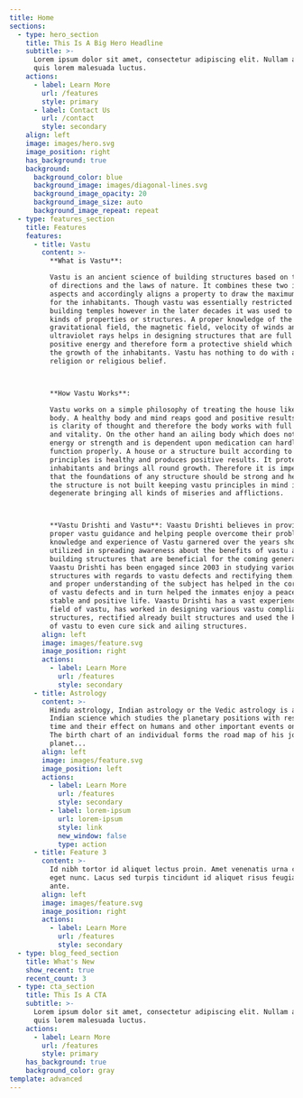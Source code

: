 ```yaml
---
title: Home
sections:
  - type: hero_section
    title: This Is A Big Hero Headline
    subtitle: >-
      Lorem ipsum dolor sit amet, consectetur adipiscing elit. Nullam a metus
      quis lorem malesuada luctus.
    actions:
      - label: Learn More
        url: /features
        style: primary
      - label: Contact Us
        url: /contact
        style: secondary
    align: left
    image: images/hero.svg
    image_position: right
    has_background: true
    background:
      background_color: blue
      background_image: images/diagonal-lines.svg
      background_image_opacity: 20
      background_image_size: auto
      background_image_repeat: repeat
  - type: features_section
    title: Features
    features:
      - title: Vastu
        content: >-
          **What is Vastu**: 

          Vastu is an ancient science of building structures based on the study
          of directions and the laws of nature. It combines these two important
          aspects and accordingly aligns a property to draw the maximum benefits
          for the inhabitants. Though vastu was essentially restricted to
          building temples however in the later decades it was used to build all
          kinds of properties or structures. A proper knowledge of the
          gravitational field, the magnetic field, velocity of winds and the
          ultraviolet rays helps in designing structures that are full of
          positive energy and therefore form a protective shield which helps in
          the growth of the inhabitants. Vastu has nothing to do with any
          religion or religious belief.



          **How Vastu Works**: 

          Vastu works on a simple philosophy of treating the house like a human
          body. A healthy body and mind reaps good and positive results. There
          is clarity of thought and therefore the body works with full energy
          and vitality. On the other hand an ailing body which does not have any
          energy or strength and is dependent upon medication can hardly
          function properly. A house or a structure built according to Vastu
          principles is healthy and produces positive results. It protects its
          inhabitants and brings all round growth. Therefore it is imperative
          that the foundations of any structure should be strong and healthy. If
          the structure is not built keeping vastu principles in mind it will
          degenerate bringing all kinds of miseries and afflictions.



          **Vastu Drishti and Vastu**: Vaastu Drishti believes in providing
          proper vastu guidance and helping people overcome their problems. The
          knowledge and experience of Vastu garnered over the years should be
          utilized in spreading awareness about the benefits of vastu and
          building structures that are beneficial for the coming generations.
          Vaastu Drishti has been engaged since 2003 in studying various
          structures with regards to vastu defects and rectifying them. A deep
          and proper understanding of the subject has helped in the correction
          of vastu defects and in turn helped the inmates enjoy a peaceful,
          stable and positive life. Vaastu Drishti has a vast experience in the
          field of vastu, has worked in designing various vastu compliant
          structures, rectified already built structures and used the knowledge
          of vastu to even cure sick and ailing structures.
        align: left
        image: images/feature.svg
        image_position: right
        actions:
          - label: Learn More
            url: /features
            style: secondary
      - title: Astrology
        content: >-
          Hindu astrology, Indian astrology or the Vedic astrology is an ancient
          Indian science which studies the planetary positions with respect to
          time and their effect on humans and other important events on earth.
          The birth chart of an individual forms the road map of his journey on
          planet...
        align: left
        image: images/feature.svg
        image_position: left
        actions:
          - label: Learn More
            url: /features
            style: secondary
          - label: lorem-ipsum
            url: lorem-ipsum
            style: link
            new_window: false
            type: action
      - title: Feature 3
        content: >-
          Id nibh tortor id aliquet lectus proin. Amet venenatis urna cursus
          eget nunc. Lacus sed turpis tincidunt id aliquet risus feugiat in
          ante.
        align: left
        image: images/feature.svg
        image_position: right
        actions:
          - label: Learn More
            url: /features
            style: secondary
  - type: blog_feed_section
    title: What's New
    show_recent: true
    recent_count: 3
  - type: cta_section
    title: This Is A CTA
    subtitle: >-
      Lorem ipsum dolor sit amet, consectetur adipiscing elit. Nullam a metus
      quis lorem malesuada luctus.
    actions:
      - label: Learn More
        url: /features
        style: primary
    has_background: true
    background_color: gray
template: advanced
---
```

